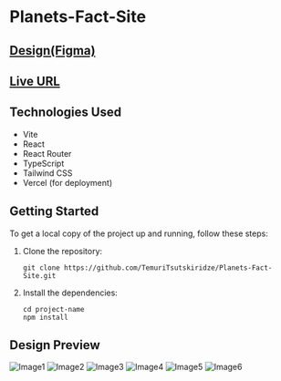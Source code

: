 # Planets-Fact-Site

## [Design(Figma)](https://www.figma.com/file/cK01u0ixdKe2K8ezCz21YQ/planets-fact-site?type=design&node-id=0-1&t=09Jrypmuh8gKS4JO-0)

## [Live URL](https://www.figma.com/file/cK01u0ixdKe2K8ezCz21YQ/planets-fact-site?type=design&node-id=0-1&t=09Jrypmuh8gKS4JO-0)

## Technologies Used

- Vite
- React
- React Router
- TypeScript
- Tailwind CSS
- Vercel (for deployment)

## Getting Started

To get a local copy of the project up and running, follow these steps:

1.  Clone the repository:

    ```shell
    git clone https://github.com/TemuriTsutskiridze/Planets-Fact-Site.git
    ```

2.  Install the dependencies:

    ```shell
    cd project-name
    npm install
    ```

## Design Preview

![Image1](./public/design-preview/active-states.jpg)
![Image2](./public/design-preview/complete-state-desktop.jpg)
![Image3](./public/design-preview/complete-state-mobile.jpg)
![Image4](./public/design-preview/desktop-design.jpg)
![Image5](./public/design-preview/desktop-preview.jpg)
![Image6](./public/design-preview/mobile-design.jpg)
